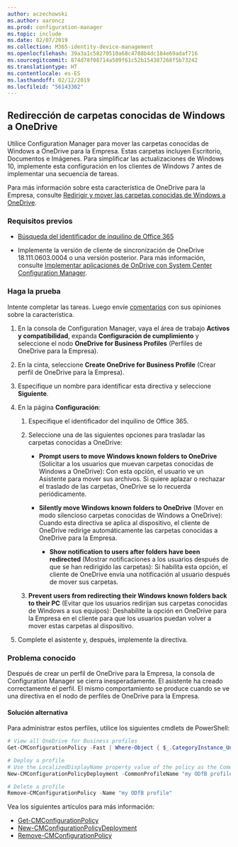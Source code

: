 ```yaml
---
author: aczechowski
ms.author: aaroncz
ms.prod: configuration-manager
ms.topic: include
ms.date: 02/07/2019
ms.collection: M365-identity-device-management
ms.openlocfilehash: 39a3a1c58270510a68c4788b4dc184e69adaf716
ms.sourcegitcommit: 874d78f08714a509f61c52b154387268f5b73242
ms.translationtype: HT
ms.contentlocale: es-ES
ms.lasthandoff: 02/12/2019
ms.locfileid: "56143302"
---
```

## <a name="bkmk_odfb"></a> Redirección de carpetas conocidas de Windows a OneDrive
<!--3556021-->

Utilice Configuration Manager para mover las carpetas conocidas de Windows a OneDrive para la Empresa. Estas carpetas incluyen Escritorio, Documentos e Imágenes. Para simplificar las actualizaciones de Windows 10, implemente esta configuración en los clientes de Windows 7 antes de implementar una secuencia de tareas. 

Para más información sobre esta característica de OneDrive para la Empresa, consulte [Redirigir y mover las carpetas conocidas de Windows a OneDrive](https://docs.microsoft.com/onedrive/redirect-known-folders).


### <a name="prerequisites"></a>Requisitos previos

- [Búsqueda del identificador de inquilino de Office 365](https://docs.microsoft.com/onedrive/find-your-office-365-tenant-id)  

- Implemente la versión de cliente de sincronización de OneDrive 18.111.0603.0004 o una versión posterior. Para más información, consulte [Implementar aplicaciones de OnDrive con System Center Configuration Manager](https://docs.microsoft.com/onedrive/deploy-on-windows).  


### <a name="try-it-out"></a>Haga la prueba

Intente completar las tareas. Luego envíe [comentarios](/sccm/core/understand/find-help#product-feedback) con sus opiniones sobre la característica.

1. En la consola de Configuration Manager, vaya el área de trabajo **Activos y compatibilidad**, expanda **Configuración de cumplimiento** y seleccione el nodo **OneDrive for Business Profiles** (Perfiles de OneDrive para la Empresa).  

2. En la cinta, seleccione **Create OneDrive for Business Profile** (Crear perfil de OneDrive para la Empresa).  

3. Especifique un nombre para identificar esta directiva y seleccione **Siguiente**.  

4. En la página **Configuración**:

    1. Especifique el identificador del inquilino de Office 365.  

    2. Seleccione una de las siguientes opciones para trasladar las carpetas conocidas a OneDrive:  

        - **Prompt users to move Windows known folders to OneDrive** (Solicitar a los usuarios que muevan carpetas conocidas de Windows a OneDrive): Con esta opción, el usuario ve un Asistente para mover sus archivos. Si quiere aplazar o rechazar el traslado de las carpetas, OneDrive se lo recuerda periódicamente.  

        - **Silently move Windows known folders to OneDrive** (Mover en modo silencioso carpetas conocidas de Windows a OneDrive): Cuando esta directiva se aplica al dispositivo, el cliente de OneDrive redirige automáticamente las carpetas conocidas a OneDrive para la Empresa.  

            - **Show notification to users after folders have been redirected** (Mostrar notificaciones a los usuarios después de que se han redirigido las carpetas): Si habilita esta opción, el cliente de OneDrive envía una notificación al usuario después de mover sus carpetas.  

    3. **Prevent users from redirecting their Windows known folders back to their PC** (Evitar que los usuarios redirijan sus carpetas conocidas de Windows a sus equipos): Deshabilite la opción en OneDrive para la Empresa en el cliente para que los usuarios puedan volver a mover estas carpetas al dispositivo.  

5. Complete el asistente y, después, implemente la directiva.  


### <a name="known-issue"></a>Problema conocido

Después de crear un perfil de OneDrive para la Empresa, la consola de Configuration Manager se cierra inesperadamente. El asistente ha creado correctamente el perfil. El mismo comportamiento se produce cuando se ve una directiva en el nodo de perfiles de OneDrive para la Empresa. 

#### <a name="workaround"></a>Solución alternativa
Para administrar estos perfiles, utilice los siguientes cmdlets de PowerShell:


```PowerShell
# View all OneDrive for Business profiles
Get-CMConfigurationPolicy -Fast | Where-Object { $_.CategoryInstance_UniqueIDs -eq "SettingsAndPolicy:SMS_OneDriveKnownFolderMigrationSettings" }

# Deploy a profile
# Use the LocalizedDisplayName property value of the policy as the CommonProfileName parameter.
New-CMConfigurationPolicyDeployment -CommonProfileName "my ODfB profile" -CollectionName "my collection"

# Delete a profile
Remove-CMConfigurationPolicy -Name "my ODfB profile"
```

Vea los siguientes artículos para más información:
- [Get-CMConfigurationPolicy](https://docs.microsoft.com/powershell/module/configurationmanager/get-cmconfigurationpolicy?view=sccm-ps)
- [New-CMConfigurationPolicyDeployment](https://docs.microsoft.com/powershell/module/ConfigurationManager/New-CMConfigurationPolicyDeployment?view=sccm-ps)
- [Remove-CMConfigurationPolicy](https://docs.microsoft.com/powershell/module/configurationmanager/remove-cmconfigurationpolicy?view=sccm-ps)

